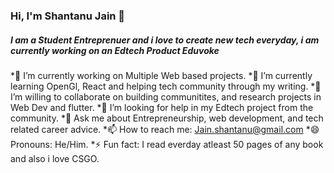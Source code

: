 ### Hi, I'm Shantanu Jain 👋

##### I am a Student Entreprenuer and i love to create new tech everyday, i am currently working on an Edtech Product Eduvoke


*🔭 I’m currently working on Multiple Web based projects. 
*🌱 I’m currently learning OpenGl, React and helping tech community through my writing.
*👯 I’m willing to collaborate on building communitites, and research projects in Web Dev and flutter.
*🤔 I’m looking for help in my Edtech project from the community.
*💬 Ask me about Entrepreneurship, web development, and tech related career advice.
*📫 How to reach me: Jain.shantanu@gmail.com
*😄 Pronouns: He/Him.
*⚡ Fun fact: I read everday atleast 50 pages of any book and also i love CSGO.

